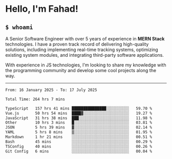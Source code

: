 <h1>Hello, I'm Fahad!</h1>

<h2><code>$ whoami</code></h2>

A Senior Software Engineer with over 5 years of experience in **MERN Stack** technologies. I have a proven track record of delivering high-quality solutions, including implementing real-time tracking systems, optimizing existing system modules, and integrating third-party software applications.

With experience in JS technologies, I'm looking to share my knowledge with the programming community and develop some cool projects along the way.

---

<!--START_SECTION:waka-->

```txt
From: 16 January 2025 - To: 17 July 2025

Total Time: 264 hrs 7 mins

TypeScript   157 hrs 41 mins ███████████████░░░░░░░░░░   59.70 %
Vue.js       50 hrs 54 mins  ████▓░░░░░░░░░░░░░░░░░░░░   19.27 %
JavaScript   31 hrs 38 mins  ███░░░░░░░░░░░░░░░░░░░░░░   11.98 %
Other        10 hrs 3 mins   █░░░░░░░░░░░░░░░░░░░░░░░░   03.81 %
JSON         5 hrs 39 mins   ▓░░░░░░░░░░░░░░░░░░░░░░░░   02.14 %
YAML         5 hrs 8 mins    ▒░░░░░░░░░░░░░░░░░░░░░░░░   01.95 %
Markdown     1 hr 21 mins    ░░░░░░░░░░░░░░░░░░░░░░░░░   00.51 %
Bash         45 mins         ░░░░░░░░░░░░░░░░░░░░░░░░░   00.29 %
TSConfig     40 mins         ░░░░░░░░░░░░░░░░░░░░░░░░░   00.26 %
Git Config   6 mins          ░░░░░░░░░░░░░░░░░░░░░░░░░   00.04 %
```

<!--END_SECTION:waka-->

<!--
**heyFahad/heyFahad** is a ✨ _special_ ✨ repository because its `README.md` (this file) appears on your GitHub profile.

Here are some ideas to get you started:

- 🔭 I’m currently working on ...
- 🌱 I’m currently learning ...
- 👯 I’m looking to collaborate on ...
- 🤔 I’m looking for help with ...
- 💬 Ask me about ...
- 📫 How to reach me: ...
- 😄 Pronouns: ...
- ⚡ Fun fact: ...
-->
